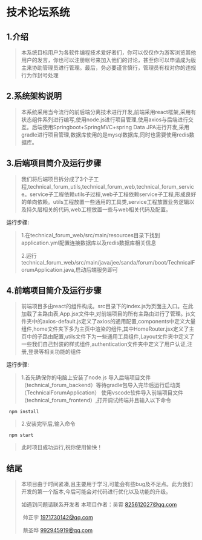 # 技术论坛系统

## 1.介绍

> 本系统目标用户为各软件编程技术爱好者们，你可以仅仅作为游客浏览其他用户的发言，你也可以注册帐号来加入他们的讨论，甚至你可以申请成为版主来协助管理员进行管理。最后，务必要谨言慎行，管理员有权对你的违规行为作封号处理

## 2.系统架构说明

> 本系统采用当今流行的前后端分离技术进行开发,前端采用react框架,采用有状态组件系列进行编写,使用node.js进行项目管理,使用axios与后端进行交互。后端使用Springboot+SpringMVC+spring Data JPA进行开发,采用gradle进行项目管理,数据库使用的是mysql数据库,同时也需要使用redis数据库。

## 3.后端项目简介及运行步骤

> 我们将后端项目拆分成了3个子工程,technical_forum_utils,technical_forum_web,technical_forum_service。service子工程依赖utils子过程,web子工程依赖service子工程,形成良好的单向依赖。utils工程放置一些通用的工具类,service工程放置业务逻辑以及持久层相关的代码,web工程放置一些与web相关代码及配置。

运行步骤:

> 1.在technical_forum_web/src/main/resources目录下找到application.yml配置连接数据库以及redis数据库相关信息
>
> 2.运行technical_forum_web/src/main/java/jee/sanda/forum/boot/TechnicalForumApplication.java,启动后端服务即可

## 4.前端项目简介及运行步骤

> 前端项目多由react的组件构成。src目录下的index.js为页面主入口。在此加载了主路由表,App.jsx文件中,对前端项目的所有主路由进行了管理。js文件夹中的axios-default.js定义了axios的通用配置,components中定义大量组件,home文件夹下多为主页中渲染的组件,其中HomeRouter.jsx定义了主页中的子路由配置,utils文件下为一些通用工具组件,Layout文件夹中定义了一些我们自己封装的样式组件,authentication文件夹中定义了用户认证,注册,登录等相关功能的组件

运行步骤:

>1.首先确保你的电脑上安装了node.js
>导入后端项目文件（technical_forum_backend）等待gradle包导入完毕后运行启动类（TechnicalForumApplication）
>使用vscode软件导入前端项目文件（technical_forum_frontend）,打开调试终端并且输入以下命令
```
 npm install
```

>2.安装完毕后,输入命令
```
 npm start
```
>此时项目成功运行,祝你使用愉快！

## 结尾
>本项目由于时间紧凑,且主要用于学习,可能会有些bug及不足点。此为我们开发的第一个版本,今后可能会对代码进行优化以及功能的升级。
>
>如遇到问题请联系开发者
>本项目作者：吴霄    	825612027@qq.com
>
>​		      帅正宇	1971730142@qq.com
>
>​                     蔡圣晔	992945919@qq.com